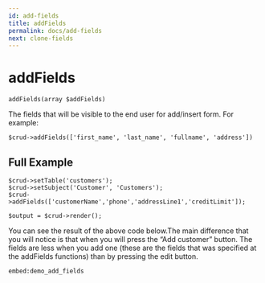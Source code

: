 ```yaml
---
id: add-fields
title: addFields
permalink: docs/add-fields
next: clone-fields
---
```


# addFields

    addFields(array $addFields)

The fields that will be visible to the end user for add/insert form. For example:

    $crud->addFields(['first_name', 'last_name', 'fullname', 'address'])

## Full Example

    $crud->setTable('customers');
    $crud->setSubject('Customer', 'Customers');
    $crud->addFields(['customerName','phone','addressLine1','creditLimit']);
    
    $output = $crud->render();

You can see the result of the above code below.The main difference that you will notice is that when you will press the “Add customer” button. The fields are less when you add one (these are the fields that was specified at the addFields functions) than by pressing the edit button.

`embed:demo_add_fields`